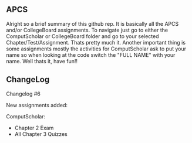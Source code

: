 ## APCS 
Alright so a brief summary of this github rep. It is basically all the APCS and/or CollegeBoard assignments. To navigate just go to either the ComputScholar or CollegeBoard folder and go to your selected Chapter/Test/Assignment. Thats pretty much it. Another important thing is some assignments mostly the activities for ComputScholar ask to put your name so when looking at the code switch the "FULL NAME" with your name. Well thats it, have fun!! 

## ChangeLog
Changelog #6

New assignments added:

ComputScholar:
 - Chapter 2 Exam
 - All Chapter 3 Quizzes

